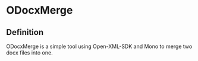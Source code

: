 ODocxMerge
==========

Definition
----------

ODocxMerge is a simple tool using Open-XML-SDK and Mono to merge two docx files
into one.
